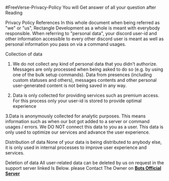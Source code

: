 #FreeVerse-Privacy-Policy
You will Get answer of all your question after Reading 

                                 
Privacy Policy
References
In this whole document when being referred as "we" or "us", Rectangle Development as a whole is meant with everybody responsible.
When referring to "personal data", your discord user-id and other information accessible to every other discord user is meant as well as personal information you pass on via a command usages.


Collection of data
1. We do not collect any kind of personal data that you didn't authorize. Messages are only processed when being asked to do so (e.g. by using one of the bulk setup commands). Data from presences (including custom statuses and others), messages contents and other personal user-generated content is not being saved in any way.

2. Data is only collected for providing services such as premium access. For this process only your user-id is stored to provide optimal experience

3.Data is anonymously collected for analytic purposes. This means information such as when our bot got added to a server or command usages / errors.
We DO NOT connect this data to you as a user. This data is only used to optimize our services and advance the user experience.

Distribution of data
None of your data is being distributed to anybody else, it is only used in internal processes to improve user experience and services.

Deletion of data
All user-related data can be deleted by us on request in the support server linked Is Below.
please Contact The Owner on [**__Bots Official Server__**](https://discord.com/invite/D6SFg5XHYu)
